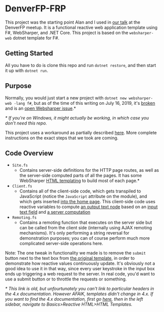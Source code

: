 # DenverFP-FRP
This project was the starting point Alan and I used in [our talk](https://www.meetup.com/denverfp/events/263198218/?comment_table_id=263045508&comment_table_name=reply) at the DenverFP meetup.
It is a functional reactive web application template using F#, WebSharper, and .NET Core. This project is based on the `websharper-web` dotnet template for F#.

## Getting Started
All you have to do is clone this repo and run `dotnet restore`, and then start it up with `dotnet run`.

## Purpose
Normally, you would just start a new project with `dotnet new websharper-web -lang f#`, but as of the time of this writing on July 16, 2019, it's [broken](https://fpish.net/topic/Some/0/86609) and is an [open Websharper issue](https://github.com/dotnet-websharper/core/issues/1044).\*

*\* If you're on Windows, it might actually be working, in which case you don't need this repo.*

This project uses a workaround as partially described [here](https://github.com/dotnet-websharper/core/issues/1044#issuecomment-478963571). More complete instructions on the exact steps that we took are coming.

## Code Overview
* `Site.fs`
  * Contains server-side definitions for the HTTP page routes, as well as the server-side computed parts of all the pages. It has some WebSharper [HTML templating](https://developers.websharper.com/docs/v3.x/fs/ui.next-templating3x) to build most of each page.\* 
* `Client.fs`
  * Contains all of the client-side code, which gets transpiled to JavaScript (notice the `JavaScript` attribute on the module), and which gets inserted [into the home page](https://github.com/jwosty/DenverFP-FRP/blob/master/Site.fs#L43). This client-side code uses reactive variables to compute [an output text node](https://github.com/jwosty/DenverFP-FRP/blob/master/Client.fs#L20) based on an [input text field](https://github.com/jwosty/DenverFP-FRP/blob/master/Client.fs#L12) and [a server computation](https://github.com/jwosty/DenverFP-FRP/blob/master/Remoting.fs#L11)
* `Remoting.fs`
  * Contains a remoting function that executes on the server side but can be called from the client side (internally using AJAX remoting mechanisms). It's only performing a string reversal for demonstration purposes; you can of course perform much more complicated server-side operations here.

Note: The one tweak in functionality we made is to remove the `submit` button next to the text box from [the original template](https://github.com/dotnet-websharper/templates/blob/0baf2861df31658d7aa087273031ba200a2e655a/FSharp/ClientServer/Client.fs#L22), in order to demonstrate how reactive values continuously update. It's obviously not a good idea to use it in that way, since every user keystroke in the input box ends up triggering a web request to the server. In real code, you'd want to use a submit button or to throttle the requests or something.

*\* This link is old, but unfourtunately you can't link to particular headers in the 4.x documentation. However AFAIK, templates didn't change in 4.x. If you want to find the 4.x documentation, first go [here](https://developers.websharper.com/docs/v4.x/fs), then in the left sidebar, navigate to Basics>Reactive&nbsp;HTML>HTML&nbsp;Templates.*
